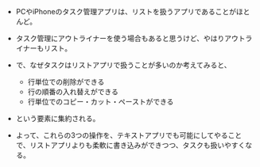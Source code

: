 - PCやiPhoneのタスク管理アプリは、リストを扱うアプリであることがほとんど。
- タスク管理にアウトライナーを使う場合もあると思うけど、やはりアウトライナーもリスト。
- で、なぜタスクはリストアプリで扱うことが多いのか考えてみると、

	- 行単位での削除ができる
	- 行の順番の入れ替えができる
	- 行単位でのコピー・カット・ペーストができる

- という要素に集約される。
- よって、これらの3つの操作を、テキストアプリでも可能にしてやることで、リストアプリよりも柔軟に書き込みができつつ、タスクも扱いやすくなる。